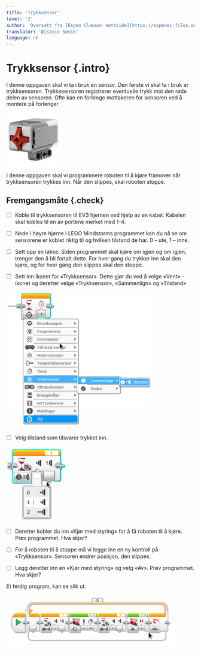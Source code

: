 ```yaml
---
title: 'Trykksensor'
level: '2'
author: 'Oversatt fra [Espen Clausen nettside](https://espenec.files.wordpress.com/2015/09/lego-mindstorms-del-1-6.pdf)'
translator: 'Øistein Søvik'
language: nb
---
```



#  Trykksensor {.intro}

I denne oppgaven skal vi ta i bruk en sensor. Den første vi skal ta i bruk er
trykksensoren. Trykkesensoren registrerer eventuelle trykk mot den røde
delen av sensoren. Ofte kan en forlenge mottakeren for sensoren ved å
montere på forlenger.

![Bilde av et ferdig program](lego_mindstorms_trykksensor_1.png)

I denne oppgaven skal vi programmere roboten til å kjøre framover når
trykksensoren trykkes inn. Når den slippes, skal roboten stoppe.

## Fremgangsmåte {.check}

- [ ] Koble til trykksensoren til EV3 hjernen ved hjelp av en kabel. Kabelen
      skal kobles til en av portene merket med 1-4.

- [ ] Nede i høyre hjørne i LEGO Mindstorms programmet kan du nå se om sensorene
      er koblet riktig til og hvilken tilstand de har. 0 – ute, 1 – inne.

- [ ] Sett opp en løkke. Siden programmet skal kjøre om igjen og om igjen,
      trenger den å bli fortalt dette. For hver gang du trykker inn skal den
      kjøre, og for hver gang den slippes skal den stoppe.

- [ ] Sett inn ikonet for «Trykksensor». Dette gjør du ved å velge «Vent» -
      ikonet og deretter velge «Trykksensor», «Sammenlign» og «Tilstand»

![Bilde av hvordan velge Trykksensor](lego_mindstorms_trykksensor_2.png)

- [ ] Velg tilstand som tilsvarer trykket inn.

![Bilde av hvordan velge en tilstand](lego_mindstorms_trykksensor_3.png)

- [ ] Deretter kobler du inn «Kjør med styring» for å få roboten til å kjøre.
      Prøv programmet. Hva skjer?

- [ ] For å roboten til å stoppe må vi legge inn en ny kontroll på
      «Trykksensor». Sensoren endrer posisjon, den slippes.

- [ ] Legg deretter inn en «Kjør med styring» og velg «Av». Prøv programmet. Hva
      skjer?
      
Et ferdig program, kan se slik ut. 

![Bilde av et ferdig program](lego_mindstorms_trykksensor_4.png)
